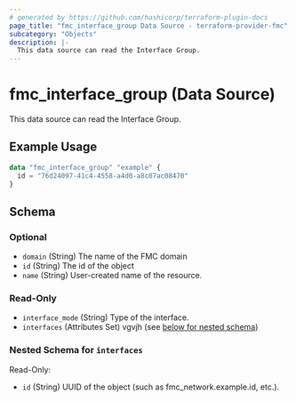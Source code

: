 ```yaml
---
# generated by https://github.com/hashicorp/terraform-plugin-docs
page_title: "fmc_interface_group Data Source - terraform-provider-fmc"
subcategory: "Objects"
description: |-
  This data source can read the Interface Group.
---
```


# fmc_interface_group (Data Source)

This data source can read the Interface Group.

## Example Usage

```terraform
data "fmc_interface_group" "example" {
  id = "76d24097-41c4-4558-a4d0-a8c07ac08470"
}
```

<!-- schema generated by tfplugindocs -->
## Schema

### Optional

- `domain` (String) The name of the FMC domain
- `id` (String) The id of the object
- `name` (String) User-created name of the resource.

### Read-Only

- `interface_mode` (String) Type of the interface.
- `interfaces` (Attributes Set) vgvjh (see [below for nested schema](#nestedatt--interfaces))

<a id="nestedatt--interfaces"></a>
### Nested Schema for `interfaces`

Read-Only:

- `id` (String) UUID of the object (such as fmc_network.example.id, etc.).
